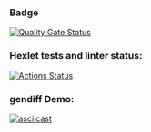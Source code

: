 ### Badge
[![Quality Gate Status](https://sonarcloud.io/api/project_badges/measure?project=RomanVetrov_python-project-50&metric=alert_status)](https://sonarcloud.io/summary/new_code?id=RomanVetrov_python-project-50)

### Hexlet tests and linter status:
[![Actions Status](https://github.com/RomanVetrov/python-project-50/actions/workflows/hexlet-check.yml/badge.svg)](https://github.com/RomanVetrov/python-project-50/actions)


### gendiff Demo:
[![asciicast](https://asciinema.org/a/CotAfmlhV3SnbClz6AR4EuEEU.svg)](https://asciinema.org/a/CotAfmlhV3SnbClz6AR4EuEEU)

